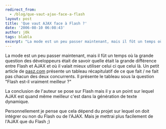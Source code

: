 ```yaml
---
redirect_from:
  - /blog/que-vaut-ajax-face-a-flash
layout: post
title: 'Que vaut AJAX face à Flash ?'
date: '2006-08-10 06:08:43'
author: j0k
tags: blabla
excerpt: "La mode est un peu passer maintenant, mais il fût un temps où la grande question des développeurs était de savoir quelle était la grande différence entre Flash et AJAX et où il valait mieux utiliser celui ci que celui là.     \nUn petit article de [pasz.com](http://www.pasz.com/articles/FlashVsAjax.html) présente un tableau récapitulatif de ce que fait / ne      …"
---
```


La mode est un peu passer maintenant, mais il fût un temps où la grande question des développeurs était de savoir quelle était la grande différence entre Flash et AJAX et où il valait mieux utiliser celui ci que celui là.
Un petit article de [pasz.com](http://www.pasz.com/articles/FlashVsAjax.html) présente un tableau récapitulatif de ce que fait / ne fait pas chacun des deux concurrents. Il présente le tableau sous la question &quot;Flash est-il vraiment meilleur ?&quot;

La conclusion de l'auteur se pose sur Flash mais il y a un point sur lequel AJAX est quand même meilleur c'est dans la génération de texte dynamique.

Personnellement je pense que cela dépend du projet sur lequel on doit intégrer ou non du Flash ou de l'AJAX. Mais je mettrai plus facilement de l'AJAX que du Flash ;)
